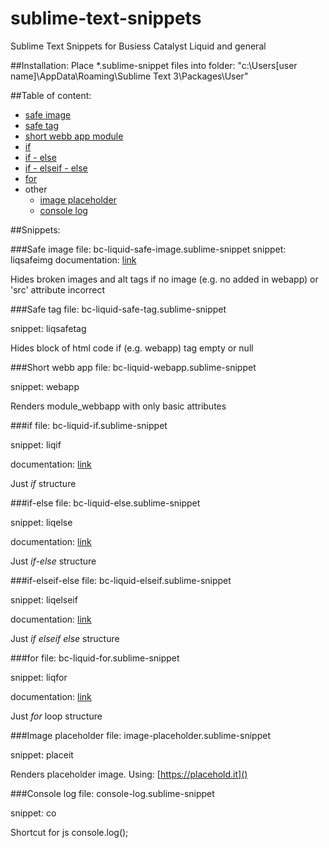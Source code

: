 # sublime-text-snippets
Sublime Text Snippets for Busiess Catalyst Liquid and general

##Installation:
Place *.sublime-snippet files into folder: "c:\Users\[user name]\AppData\Roaming\Sublime Text 3\Packages\User\" 

##Table of content:
- [safe image](https://github.com/wwitekk/sublime-text-snippets#safe-image)
- [safe tag](https://github.com/wwitekk/sublime-text-snippets#safe-tag)
- [short webb app module](https://github.com/wwitekk/sublime-text-snippets#short-webb-app)
- [if](https://github.com/wwitekk/sublime-text-snippets#if)
- [if - else](https://github.com/wwitekk/sublime-text-snippets#if-else)
- [if - elseif - else](https://github.com/wwitekk/sublime-text-snippets#if-elseif-else)
- [for](https://github.com/wwitekk/sublime-text-snippets#for)
- other
  - [image placeholder](https://github.com/wwitekk/sublime-text-snippets#image-placeholder)
  - [console log](https://github.com/wwitekk/sublime-text-snippets#console-log) 

##Snippets:

###Safe image
file: bc-liquid-safe-image.sublime-snippet
snippet: liqsafeimg
documentation: [link](http://docs.businesscatalyst.com/dev-assets/reference#!/module-reference/web-apps/index.html)

Hides broken images and alt tags if no image (e.g. no added in webapp) or 'src' attribute incorrect 

###Safe tag
file: bc-liquid-safe-tag.sublime-snippet

snippet: liqsafetag

Hides block of html code if (e.g. webapp) tag empty or null

###Short webb app
file: bc-liquid-webapp.sublime-snippet

snippet: webapp

Renders module_webbapp with only basic attributes

###if
file: bc-liquid-if.sublime-snippet

snippet: liqif

documentation: [link](http://docs.businesscatalyst.com/dev-assets/reference#!/liquid-reference/reference/logic-tags.html!if)

Just *if* structure

###if-else
file: bc-liquid-else.sublime-snippet

snippet: liqelse

documentation: [link](http://docs.businesscatalyst.com/dev-assets/reference#!/liquid-reference/reference/logic-tags.html!if-else)

Just *if-else* structure

###if-elseif-else
file: bc-liquid-elseif.sublime-snippet

snippet: liqelseif

documentation: [link](http://docs.businesscatalyst.com/dev-assets/reference#!/liquid-reference/reference/logic-tags.html!if-else)

Just *if elseif else* structure

###for
file: bc-liquid-for.sublime-snippet

snippet: liqfor

documentation: [link](http://docs.businesscatalyst.com/dev-assets/reference#!/liquid-reference/reference/logic-tags.html!for)

Just *for* loop structure



###Image placeholder
file: image-placeholder.sublime-snippet

snippet: placeit

Renders placeholder image. Using: [https://placehold.it]()

###Console log
file: console-log.sublime-snippet

snippet: co

Shortcut for js console.log();
